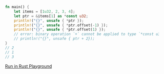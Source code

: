 ```rust
fn main() {
    let items = [1u32, 2, 3, 4];
    let ptr = &items[1] as *const u32;
    println!("{}", unsafe { *ptr });
    println!("{}", unsafe { *ptr.offset(-1) });
    println!("{}", unsafe { *ptr.offset(1) });
    // error: binary operation `+` cannot be applied to type `*const u32` [E0369]
    // println!("{}", unsafe { ptr + 2});
}
// 2
// 1
// 3
```
[Run in Rust Playground](https://play.rust-lang.org/?version=stable&mode=debug&edition=2021&gist=2d45db94732eae06cc5fd091203dab22&version=stable)
